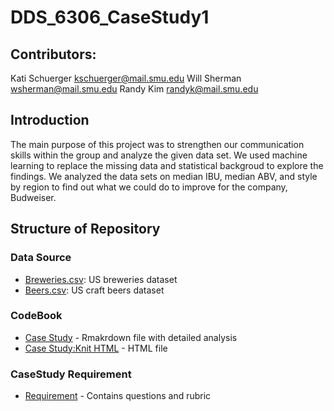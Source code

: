 # DDS_6306_CaseStudy1
## Contributors: 
Kati Schuerger  kschuerger@mail.smu.edu
Will Sherman    wsherman@mail.smu.edu
Randy Kim       randyk@mail.smu.edu

## Introduction
The main purpose of this project was to strengthen our communication skills within the group and analyze the given data set. We used machine learning to replace the missing data and statistical backgroud to explore the findings. We analyzed the data sets on median IBU, median ABV, and style by region to find out what we could do to improve for the company, Budweiser.

## Structure of Repository
### Data Source
* [Breweries.csv](https://github.com/generalshermanw/DDS_6306_CaseStudy1/blob/main/Data%20File/Breweries.csv): US breweries dataset
* [Beers.csv](https://github.com/generalshermanw/DDS_6306_CaseStudy1/blob/main/Data%20File/Beers.csv): US craft beers dataset

### CodeBook
* [Case Study](https://github.com/generalshermanw/DDS_6306_CaseStudy1/blob/main/Codebook/DDS%20Case%20Study1.Rmd) - Rmakrdown file with detailed analysis
* [Case Study:Knit HTML]() - HTML file

### CaseStudy Requirement
* [Requirement](https://github.com/generalshermanw/DDS_6306_CaseStudy1/tree/main/Case%20Study%20Reiqurement) - Contains questions and rubric
